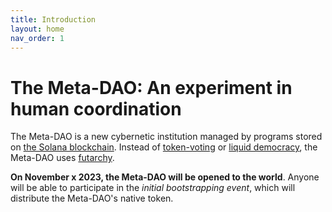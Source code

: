 ```yaml
---
title: Introduction
layout: home
nav_order: 1
---
```


# The Meta-DAO: An experiment in human coordination

The Meta-DAO is a new cybernetic institution managed by programs stored
on [the Solana blockchain](https://solana.com/). Instead of 
[token-voting](https://acceleratedcapital.substack.com/i/36799446/ii-token-based-quorum-voting) or
[liquid democracy](https://en.wikipedia.org/wiki/Liquid_democracy#:~:text=The%20concept%20of%20liquid%20democracy,a%20trusted%20person%20or%20party.), 
the Meta-DAO uses [futarchy](https://mason.gmu.edu/~rhanson/futarchy.html).

**On November x 2023, the Meta-DAO will be opened to the world**. Anyone will be
able to participate in the *initial bootstrapping event*, which will distribute
the Meta-DAO's native token. 

